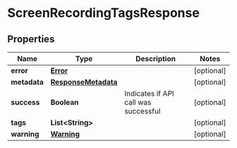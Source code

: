 

# ScreenRecordingTagsResponse


## Properties

| Name | Type | Description | Notes |
|------------ | ------------- | ------------- | -------------|
|**error** | [**Error**](Error.md) |  |  [optional] |
|**metadata** | [**ResponseMetadata**](ResponseMetadata.md) |  |  [optional] |
|**success** | **Boolean** | Indicates if API call was successful |  [optional] |
|**tags** | **List&lt;String&gt;** |  |  [optional] |
|**warning** | [**Warning**](Warning.md) |  |  [optional] |



